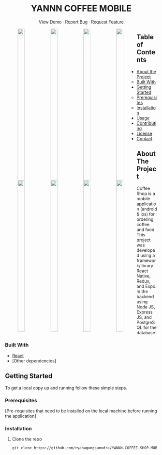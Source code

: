 # <h1 align="center">YANNN COFFEE MOBILE</h1>

 <p align="center">
    <a href="https://drive.google.com/file/d/1SKfoa8qEeTilyXvMpFRS9qi3ErmEOibL/view?usp=sharing">View Demo</a>
    ·
    <a href="https://github.com/ryanagungsamudra/YANNN-COFFEE-SHOP-MOBILE/issues">Report Bug</a>
    ·
    <a href="https://github.com/ryanagungsamudra/YANNN-COFFEE-SHOP-MOBILE/pulls">Request Feature</a>
  </p>
<div align="center">
  <img align="left" width="21%" height="500px" src="https://user-images.githubusercontent.com/115606537/224935307-fd1a5614-43de-4469-8623-d95002ca7470.png"/>
  <img align="left" width="21%" height="500px" src="https://user-images.githubusercontent.com/115606537/224939214-fc94182b-274f-465a-b0a4-174accef6648.png"/>
  <img align="left" width="21%" height="500px" src="https://user-images.githubusercontent.com/115606537/224939170-40af1226-87d7-49af-b385-07e6b9b181eb.png"/>
  <img align="left" width="21%" height="500px" src="https://user-images.githubusercontent.com/115606537/224937614-485ee370-bc09-4404-bbb3-861e943ca13d.png"/>
  <img align="left" width="21%" height="500px" src="https://user-images.githubusercontent.com/115606537/224938578-16aa7f23-2d2b-4f76-aa4b-8ed62dd2e258.png"/>
  <img align="left" width="21%" height="500px" src="https://user-images.githubusercontent.com/115606537/224937949-534b2272-ec91-4323-9dbc-a58472ba4aa7.png"/>
  <img align="left" width="21%" height="500px" src="https://user-images.githubusercontent.com/115606537/224938397-8c4fbb3a-cb91-45ed-ae68-414415b277c5.png"/>
  <img align="left" width="21%" height="500px" src="https://user-images.githubusercontent.com/115606537/224935355-8156cbf9-cf6b-4d87-9abc-3082c152fbd4.png"/>
</div>

## Table of Contents

- [About the Project](#about-the-project)
  - [Built With](#built-with)
- [Getting Started](#getting-started)
  - [Prerequisites](#prerequisites)
  - [Installation](#installation)
- [Usage](#usage)
- [Contributing](#contributing)
- [License](#license)
- [Contact](#contact)

## About The Project

Coffee Shop is a mobile application (android & ios) for ordering coffee and food. This project was developed using a framework/library React Native, Redux, and Expo. In the backend using Node JS, Express JS, and PostgreSQL for the database

### Built With

- [React](https://reactjs.org/)
- [Other dependencies]

## Getting Started

To get a local copy up and running follow these simple steps.

### Prerequisites

[Pre-requisites that need to be installed on the local machine before running the application]

### Installation

1. Clone the repo
   ```sh
   git clone https://github.com/ryanagungsamudra/YANNN-COFFEE-SHOP-MOBILE.git
